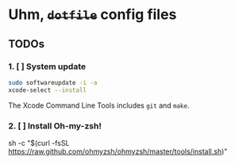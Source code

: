 # Uhm, ~~`dotfile`~~ config files

## TODOs

### 1. [ ] System update
```bash
sudo softwareupdate -i -a
xcode-select --install
```

The Xcode Command Line Tools includes `git` and `make`.

### 2. [ ] Install Oh-my-zsh!

sh -c "$(curl -fsSL https://raw.github.com/ohmyzsh/ohmyzsh/master/tools/install.sh)"
